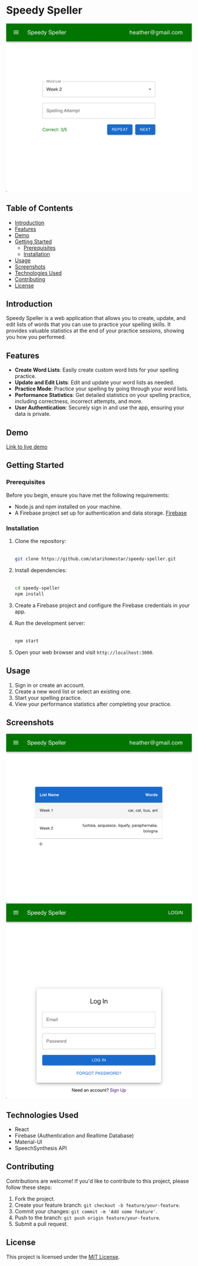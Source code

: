 # Speedy Speller

![App Screenshot](screenshots/practice.png)

## Table of Contents

- [Introduction](#introduction)
- [Features](#features)
- [Demo](#demo)
- [Getting Started](#getting-started)
  - [Prerequisites](#prerequisites)
  - [Installation](#installation)
- [Usage](#usage)
- [Screenshots](#screenshots)
- [Technologies Used](#technologies-used)
- [Contributing](#contributing)
- [License](#license)

## Introduction

Speedy Speller is a web application that allows you to create, update, and edit lists of words that you can use to practice your spelling skills. It provides valuable statistics at the end of your practice sessions, showing you how you performed.

## Features

- **Create Word Lists**: Easily create custom word lists for your spelling practice.
- **Update and Edit Lists**: Edit and update your word lists as needed.
- **Practice Mode**: Practice your spelling by going through your word lists.
- **Performance Statistics**: Get detailed statistics on your spelling practice, including correctness, incorrect attempts, and more.
- **User Authentication**: Securely sign in and use the app, ensuring your data is private.

## Demo

[Link to live demo](https://speedy-speller.firebaseapp.com/)

## Getting Started

### Prerequisites

Before you begin, ensure you have met the following requirements:

- Node.js and npm installed on your machine.
- A Firebase project set up for authentication and data storage. [Firebase](https://firebase.google.com/)

### Installation

1.  Clone the repository:

    ```sh

    git clone https://github.com/atarihomestar/speedy-speller.git

    ```

2.  Install dependencies:

    ```sh

    cd speedy-speller
    npm install

    ```

3.  Create a Firebase project and configure the Firebase credentials in your app.
4.  Run the development server:

    ```sh

    npm start

    ```

5.  Open your web browser and visit `http://localhost:3000`.

## Usage

1.  Sign in or create an account.
2.  Create a new word list or select an existing one.
3.  Start your spelling practice.
4.  View your performance statistics after completing your practice.

## Screenshots

![App Screenshot 1](screenshots/word-lists.png) ![App Screenshot 2](screenshots/login.png)

## Technologies Used

- React
- Firebase (Authentication and Realtime Database)
- Material-UI
- SpeechSynthesis API

## Contributing

Contributions are welcome! If you'd like to contribute to this project, please follow these steps:

1.  Fork the project.
2.  Create your feature branch: `git checkout -b feature/your-feature`.
3.  Commit your changes: `git commit -m 'Add some feature'`.
4.  Push to the branch: `git push origin feature/your-feature`.
5.  Submit a pull request.

## License

This project is licensed under the [MIT License](https://chat.openai.com/c/LICENSE).
